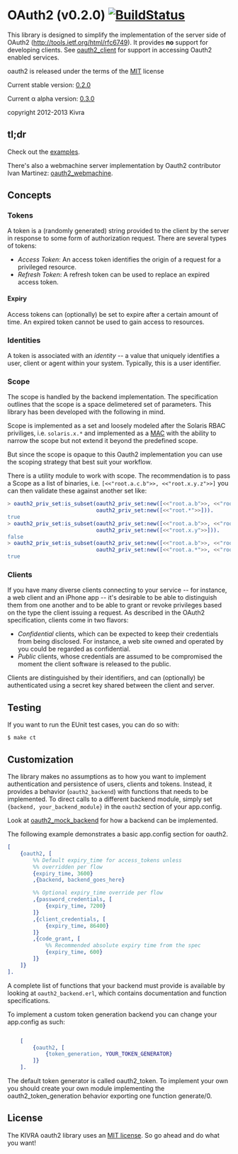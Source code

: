 # OAuth2 (v0.2.0)  [![BuildStatus](https://travis-ci.org/kivra/oauth2.png?branch=master)](https://travis-ci.org/kivra/oauth2)
This library is designed to simplify the implementation of the server side
of OAuth2 (http://tools.ietf.org/html/rfc6749). It provides
**no** support for developing clients. See
[oauth2_client](https://github.com/kivra/oauth2_client) for support in
accessing Oauth2 enabled services.

oauth2 is released under the terms of the [MIT](http://en.wikipedia.org/wiki/MIT_License) license

Current stable version: [0.2.0](https://github.com/kivra/oauth2/tree/0.2.0)

Current α alpha version: [0.3.0](https://github.com/kivra/oauth2)

copyright 2012-2013 Kivra

## tl;dr
Check out the [examples](https://github.com/kivra/oauth2_example).

There's also a webmachine server implementation by Oauth2 contributor
Ivan Martinez: [oauth2_webmachine](https://github.com/IvanMartinez/oauth2_webmachine).

## Concepts

### Tokens
A token is a (randomly generated) string provided to the client by the server
in response to some form of authorization request.
There are several types of tokens:

* *Access Token*: An access token identifies the origin of a request for a
privileged resource.
* *Refresh Token*: A refresh token can be used to replace an expired access token.

#### Expiry
Access tokens can (optionally) be set to expire after a certain amount of time.
An expired token cannot be used to gain access to resources.

### Identities
A token is associated with an *identity* -- a value that uniquely identifies
a user, client or agent within your system. Typically, this is a user identifier.

### Scope
The scope is handled by the backend implementation. The specification outlines
that the scope is a space delimetered set of parameters. This library
has been developed with the following in mind.

Scope is implemented as a set and loosely modeled after the Solaris RBAC priviliges, i.e.
`solaris.x.*` and implemented as a [MAC](http://en.wikipedia.org/wiki/Mandatory_access_control)
with the ability to narrow the scope but not extend it beyond the predefined scope.

But since the scope is opaque to this Oauth2 implementation you can use the
scoping strategy that best suit your workflow.

There is a utility module to work with scope. The recommendation is to pass
a Scope as a list of binaries, i.e. `[<<"root.a.c.b">>, <<"root.x.y.z">>]`
you can then validate these against another set like:

``` erlang
> oauth2_priv_set:is_subset(oauth2_priv_set:new([<<"root.a.b">>, <<"root.x.y">>]),
                            oauth2_priv_set:new([<<"root.*">>])).
true
> oauth2_priv_set:is_subset(oauth2_priv_set:new([<<"root.a.b">>, <<"root.x.y">>]),
                            oauth2_priv_set:new([<<"root.x.y">>])).
false
> oauth2_priv_set:is_subset(oauth2_priv_set:new([<<"root.a.b">>, <<"root.x.y">>]),
                            oauth2_priv_set:new([<<"root.a.*">>, <<"root.x.y">>])).
true
```

### Clients
If you have many diverse clients connecting to your service -- for instance,
a web client and an iPhone app -- it's desirable to be able to distinguish
them from one another and to be able to grant or revoke privileges based
on the type the client issuing a request. As described in the OAuth2 specification,
clients come in two flavors:

* *Confidential* clients, which can be expected to keep their credentials
from being disclosed. For instance, a web site owned and operated by you
could be regarded as confidential.
* *Public* clients, whose credentials are assumed to be compromised the
moment the client software is released to the public.

Clients are distinguished by their identifiers, and can (optionally) be
authenticated using a secret key shared between the client and server.

## Testing
If you want to run the EUnit test cases, you can do so with:

    $ make ct

## Customization
The library makes no assumptions as to how you want to implement
authentication and persistence of users, clients and tokens. Instead, it
provides a behavior (`oauth2_backend`) with functions that needs to be
implemented. To direct calls to a different backend module, simply set
`{backend, your_backend_module}` in the `oauth2` section of your app.config.

Look at [oauth2_mock_backend](test/oauth2_mock_backend.erl) for how a backend
can be implemented.

The following example demonstrates a basic app.config section for oauth2.

``` erlang
[
    {oauth2, [
        %% Default expiry_time for access_tokens unless
        %% overridden per flow
        {expiry_time, 3600}
        ,{backend, backend_goes_here}

        %% Optional expiry_time override per flow
        ,{password_credentials, [
            {expiry_time, 7200}
        ]}
        ,{client_credentials, [
            {expiry_time, 86400}
        ]}
        ,{code_grant, [
            %% Recommended absolute expiry time from the spec
            {expiry_time, 600}
        ]}
    ]}
].
```

A complete list of functions that your backend must provide is available by looking
at `oauth2_backend.erl`, which contains documentation and function specifications.

To implement a custom token generation backend you can change your
app.config as such:

``` erlang

    [
        {oauth2, [
            {token_generation, YOUR_TOKEN_GENERATOR}
        ]}
    ].

```

The default token generator is called oauth2_token. To implement your
own you should create your own module implementing the
oauth2_token_generation behavior exporting one function
generate/0.

## License
The KIVRA oauth2 library uses an [MIT license](http://en.wikipedia.org/wiki/MIT_License). So go ahead and do what
you want!

